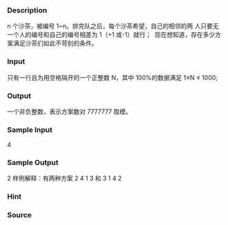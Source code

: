 
### Description
n 个沙茶，被编号 1~n。排完队之后，每个沙茶希望，自己的相邻的两
人只要无一个人的编号和自己的编号相差为 1（+1 或-1）就行； 
现在想知道，存在多少方案满足沙茶们如此不苛刻的条件。 


### Input
只有一行且为用空格隔开的一个正整数 N，其中 100%的数据满足 1≤N ≤ 1000; 



### Output
一个非负整数，表示方案数对 7777777 取模。   


### Sample Input
4               
### Sample Output
2 
样例解释：有两种方案 2 4 1 3 和 3 1 4 2 
### Hint

### Source
